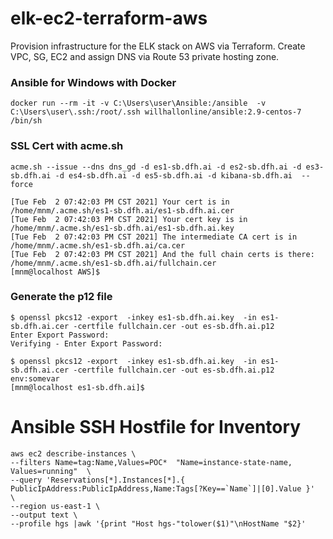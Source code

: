 # elk-ec2-terraform-aws
Provision infrastructure for the ELK stack on AWS via Terraform.
Create VPC, SG, EC2 and assign DNS via Route 53 private hosting zone. 

### Ansible for Windows with Docker 
```shell
docker run --rm -it -v C:\Users\user\Ansible:/ansible  -v C:\Users\user\.ssh:/root/.ssh willhallonline/ansible:2.9-centos-7 /bin/sh
```
### SSL Cert with acme.sh
```shell
acme.sh --issue --dns dns_gd -d es1-sb.dfh.ai -d es2-sb.dfh.ai -d es3-sb.dfh.ai -d es4-sb.dfh.ai -d es5-sb.dfh.ai -d kibana-sb.dfh.ai  --force

[Tue Feb  2 07:42:03 PM CST 2021] Your cert is in  /home/mnm/.acme.sh/es1-sb.dfh.ai/es1-sb.dfh.ai.cer 
[Tue Feb  2 07:42:03 PM CST 2021] Your cert key is in  /home/mnm/.acme.sh/es1-sb.dfh.ai/es1-sb.dfh.ai.key 
[Tue Feb  2 07:42:03 PM CST 2021] The intermediate CA cert is in  /home/mnm/.acme.sh/es1-sb.dfh.ai/ca.cer 
[Tue Feb  2 07:42:03 PM CST 2021] And the full chain certs is there:  /home/mnm/.acme.sh/es1-sb.dfh.ai/fullchain.cer 
[mnm@localhost AWS]$ 
```



### Generate the p12 file 
```shell
$ openssl pkcs12 -export  -inkey es1-sb.dfh.ai.key  -in es1-sb.dfh.ai.cer -certfile fullchain.cer -out es-sb.dfh.ai.p12 
Enter Export Password:
Verifying - Enter Export Password:

$ openssl pkcs12 -export  -inkey es1-sb.dfh.ai.key  -in es1-sb.dfh.ai.cer -certfile fullchain.cer -out es-sb.dfh.ai.p12 env:somevar
[mnm@localhost es1-sb.dfh.ai]$ 
```

            
# Ansible SSH Hostfile for Inventory

```shell
aws ec2 describe-instances \
--filters Name=tag:Name,Values=POC*  "Name=instance-state-name, Values=running"  \
--query 'Reservations[*].Instances[*].{ PublicIpAddress:PublicIpAddress,Name:Tags[?Key==`Name`]|[0].Value }'  \
--region us-east-1 \
--output text \
--profile hgs |awk '{print "Host hgs-"tolower($1)"\nHostName "$2}'
```            

